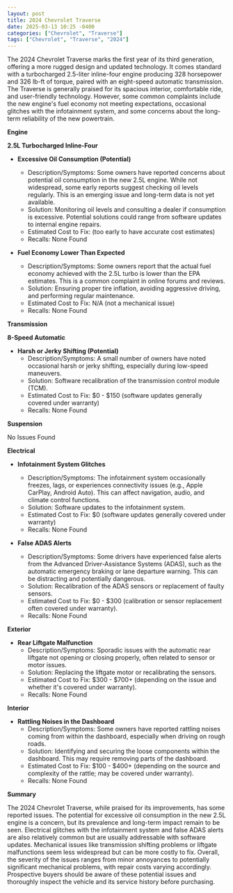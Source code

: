 ```yaml
---
layout: post
title: 2024 Chevrolet Traverse
date: 2025-03-13 10:25 -0400
categories: ["Chevrolet", "Traverse"]
tags: ["Chevrolet", "Traverse", "2024"]
---
```

The 2024 Chevrolet Traverse marks the first year of its third generation, offering a more rugged design and updated technology. It comes standard with a turbocharged 2.5-liter inline-four engine producing 328 horsepower and 326 lb-ft of torque, paired with an eight-speed automatic transmission. The Traverse is generally praised for its spacious interior, comfortable ride, and user-friendly technology. However, some common complaints include the new engine's fuel economy not meeting expectations, occasional glitches with the infotainment system, and some concerns about the long-term reliability of the new powertrain.

**Engine**

**2.5L Turbocharged Inline-Four**

*   **Excessive Oil Consumption (Potential)**
    *   Description/Symptoms: Some owners have reported concerns about potential oil consumption in the new 2.5L engine. While not widespread, some early reports suggest checking oil levels regularly. This is an emerging issue and long-term data is not yet available.
    *   Solution: Monitoring oil levels and consulting a dealer if consumption is excessive. Potential solutions could range from software updates to internal engine repairs.
    *   Estimated Cost to Fix: (too early to have accurate cost estimates)
    *   Recalls: None Found

*   **Fuel Economy Lower Than Expected**
    *   Description/Symptoms: Some owners report that the actual fuel economy achieved with the 2.5L turbo is lower than the EPA estimates. This is a common complaint in online forums and reviews.
    *   Solution: Ensuring proper tire inflation, avoiding aggressive driving, and performing regular maintenance.
    *   Estimated Cost to Fix: N/A (not a mechanical issue)
    *   Recalls: None Found

**Transmission**

**8-Speed Automatic**

*   **Harsh or Jerky Shifting (Potential)**
    *   Description/Symptoms: A small number of owners have noted occasional harsh or jerky shifting, especially during low-speed maneuvers.
    *   Solution: Software recalibration of the transmission control module (TCM).
    *   Estimated Cost to Fix: $0 - $150 (software updates generally covered under warranty)
    *   Recalls: None Found

**Suspension**

No Issues Found

**Electrical**

*   **Infotainment System Glitches**
    *   Description/Symptoms: The infotainment system occasionally freezes, lags, or experiences connectivity issues (e.g., Apple CarPlay, Android Auto). This can affect navigation, audio, and climate control functions.
    *   Solution: Software updates to the infotainment system.
    *   Estimated Cost to Fix: $0 (software updates generally covered under warranty)
    *   Recalls: None Found

*   **False ADAS Alerts**
    *   Description/Symptoms: Some drivers have experienced false alerts from the Advanced Driver-Assistance Systems (ADAS), such as the automatic emergency braking or lane departure warning. This can be distracting and potentially dangerous.
    *   Solution: Recalibration of the ADAS sensors or replacement of faulty sensors.
    *   Estimated Cost to Fix: $0 - $300 (calibration or sensor replacement often covered under warranty).
    *   Recalls: None Found

**Exterior**

*   **Rear Liftgate Malfunction**
    *   Description/Symptoms: Sporadic issues with the automatic rear liftgate not opening or closing properly, often related to sensor or motor issues.
    *   Solution: Replacing the liftgate motor or recalibrating the sensors.
    *   Estimated Cost to Fix: $300 - $700+ (depending on the issue and whether it's covered under warranty).
    *   Recalls: None Found

**Interior**

*   **Rattling Noises in the Dashboard**
    *   Description/Symptoms: Some owners have reported rattling noises coming from within the dashboard, especially when driving on rough roads.
    *   Solution: Identifying and securing the loose components within the dashboard. This may require removing parts of the dashboard.
    *   Estimated Cost to Fix: $100 - $400+ (depending on the source and complexity of the rattle; may be covered under warranty).
    *   Recalls: None Found

**Summary**

The 2024 Chevrolet Traverse, while praised for its improvements, has some reported issues. The potential for excessive oil consumption in the new 2.5L engine is a concern, but its prevalence and long-term impact remain to be seen. Electrical glitches with the infotainment system and false ADAS alerts are also relatively common but are usually addressable with software updates. Mechanical issues like transmission shifting problems or liftgate malfunctions seem less widespread but can be more costly to fix. Overall, the severity of the issues ranges from minor annoyances to potentially significant mechanical problems, with repair costs varying accordingly. Prospective buyers should be aware of these potential issues and thoroughly inspect the vehicle and its service history before purchasing.

